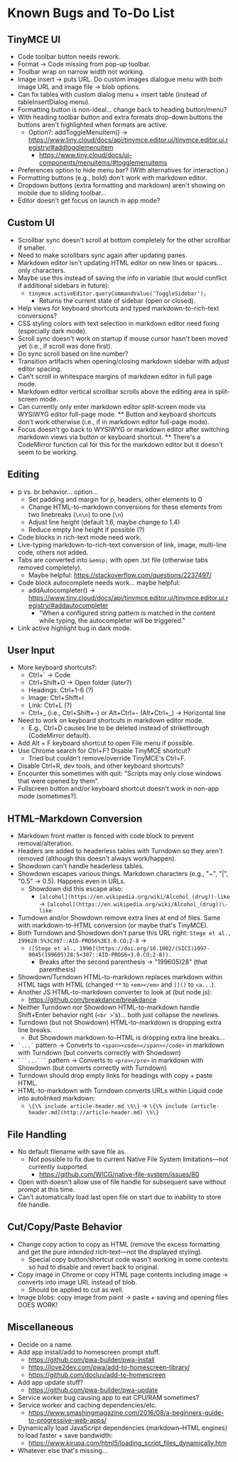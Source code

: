 # Known Bugs and To-Do List

## TinyMCE UI

* Code toolbar button needs rework.
* Format -> Code missing from pop-up toolbar.
* Toolbar wrap on narrow width not working.
* Image insert -> puts URL. Do custom images dialogue menu with both image URL and image file -> blob options.
* Can fix tables with custom dialog menu + insert table (instead of tableInsertDialog menu).
* Formatting button is non-ideal... change back to heading button/menu?
* With heading toolbar button and extra formats drop-down buttons the buttons aren't highlighted when formats are active.
  * Option?: addToggleMenuItem() -> https://www.tiny.cloud/docs/api/tinymce.editor.ui/tinymce.editor.ui.registry/#addtogglemenuitem
    * https://www.tiny.cloud/docs/ui-components/menuitems/#togglemenuitems
* Preferences option to hide menu bar? (With alternatives for interaction.)
* Formatting buttons (e.g., bold) don't work with markdown editor.
* Dropdown buttons (extra formatting and markdown) aren't showing on mobile due to sliding toolbar...
* Editor doesn't get focus on launch in app mode?

## Custom UI

* Scrollbar sync doesn't scroll at bottom completely for the other scrollbar if smaller.
* Need to make scrollbars sync again after updating panes.
* Markdown editor isn't updating HTML editor on new lines or spaces... only characters.
* Maybe use this instead of saving the info in variable (but would conflict if additional sidebars in future):
  * `tinymce.activeEditor.queryCommandValue('ToggleSidebar');`
    * Returns the current state of sidebar (open or closed).
* Help views for keyboard shortcuts and typed markdown-to-rich-text conversions?
* CSS styling colors with text selection in markdown editor need fixing (especially dark mode).
* Scroll sync doesn't work on startup if mouse cursor hasn't been moved yet (i.e., if scroll was done first).
* Do sync scroll based on line number?
* Transition artifacts when opening/closing markdown sidebar with adjust editor spacing.
* Can't scroll in whitespace margins of markdown editor in full page mode.
* Markdown editor vertical scrollbar scrolls above the editing area in split-screen mode.
* Can currently only enter markdown editor split-screen mode via WYSIWYG editor full-page mode.
** Button and keyboard shortcuts don't work otherwise (i.e., if in markdown editor full-page mode).
* Focus doesn't go back to WYSIWYG or markdown editor after switching markdown views via button or keyboard shortcut.
** There's a CodeMirror function cal for this for the markdown editor but it doesn't seem to be working.

## Editing

* p vs. br behavior... option...
  * Set padding and margin for p, headers, other elements to 0
  * Change HTML-to-markdown conversions for these elements from two linebreaks (`\n\n`) to one (`\n`)
  * Adjust line height (default 1.6, maybe change to 1.4)
  * Reduce empty line height if possible (?)
* Code blocks in rich-text mode need work.
* Live-typing markdown-to-rich-text conversion of link, image, multi-line code, others not added.
* Tabs are converted into `&emsp;` with open .txt file (otherwise tabs removed completely).
  * Maybe helpful: https://stackoverflow.com/questions/2237497/
* Code block autocomplete needs work... maybe helpful:
  * addAutocompleter() -> https://www.tiny.cloud/docs/api/tinymce.editor.ui/tinymce.editor.ui.registry/#addautocompleter
    * "When a configured string pattern is matched in the content while typing, the autocompleter will be triggered."
* Link active highlight bug in dark mode.

## User Input

* More keyboard shortcuts?:
  * Ctrl+` -> Code
  * Ctrl+Shift+O -> Open folder (later?)
  * Headings: Ctrl+1-6 (?)
  * Image: Ctrl+Shift+I
  * Link: Ctrl+L (?)
  * Ctrl+_ (i.e., Ctrl+Shift+-) or Alt+Ctrl+- (Alt+Ctrl+_) -> Horizontal line
* Need to work on keyboard shortcuts in markdown editor mode.
  * E.g., Ctrl+D causes line to be deleted instead of strikethrough (CodeMirror default).
* Add Alt + F keyboard shortcut to open File menu if possible.
* Use Chrome search for Ctrl+F? Disable TinyMCE shortcut?
  * Tried but couldn't remove/override TinyMCE's Ctrl+F.
* Disable Ctrl+R, dev tools, and other keyboard shortcuts?
* Encounter this sometimes with quit: "Scripts may only close windows that were opened by them".
* Fullscreen button and/or keyboard shortcut doesn't work in non-app mode (sometimes?).

## HTML–Markdown Conversion

* Markdown front matter is fenced with code block to prevent removal/alteration.
* Headers are added to headerless tables with Turndown so they aren't removed (although this doesn't always work/happen).
* Showdown can't handle headerless tables.
* Showdown escapes various things. Markdown characters (e.g., "~", "|", "0.5" -> 0.5). Happens even in URLs.
  * Showdown did this escape also:
    * `[alcohol](https://en.wikipedia.org/wiki/Alcohol_(drug))-like` -> `[alcohol](https://en.wikipedia.org/wiki/Alcohol_(drug))\-like`
* Turndown and/or Showdown remove extra lines at end of files. Same with markdown-to-HTML conversion (or maybe that's TinyMCE).
* Both Turndown and Showdown don't parse this URL right: `Stege et al., 199628:5%3C307::AID-PROS6%3E3.0.CO;2-8` ->
  * `([Stege et al., 1996](https://doi.org/10.1002/(SICI)1097-0045(199605)28:5<307::AID-PROS6>3.0.CO;2-8)).`
    * Breaks after the second parenthesis -> "199605)28" (that parenthesis)
* Showdown/Turndown HTML-to-markdown replaces markdown within HTML tags with HTML (changed `**` to `<em></em>` and `[]()` to `<a...`).
* Another JS HTML-to-markdown converter to look at (but node.js):
  * https://github.com/breakdance/breakdance
* Neither Turndown nor Showdown HTML-to-markdown handle Shift+Enter behavior right (`<br >`'s)... both just collapse the newlines.
* Turndown (but not Showdown) HTML-to-markdown is dropping extra line breaks.
  * But Showdown markdown-to-HTML is dropping extra line breaks...
* ``` `...` ``` pattern -> Converts to `<span><code></span></code>` in markdown with Turndown (but converts correctly with Showdown)
* ` ```...``` ` pattern -> Converts to `<pre></pre>` in markdown with Showdown (but converts correctly with Turndown)
* Turndown should drop empty links for headings with copy + paste HTML.
* HTML-to-markdown with Turndown converts URLs within Liquid code into autolinked markdown:
  * `\{\% include article-header.md \%\}` -> `\{\% include [article-header.md](http://article-header.md) \%\}`

## File Handling

* No default filename with save file as.
  * Not possible to fix due to current Native File System limitations—not currently supported.
    * https://github.com/WICG/native-file-system/issues/80
* Open with doesn't allow use of file handle for subsequent save without prompt at this time.
* Can't automatically load last open file on start due to inability to store file handle.

## Cut/Copy/Paste Behavior

* Change copy action to copy as HTML (remove the excess formatting and get the pure *intended* rich-text—not the displayed styling).
  * Special copy button/shortcut code wasn't working in some contexts so had to disable and revert back to original.
* Copy image in Chrome or copy HTML page contents including image -> converts into image URL instead of blob.
  * Should be applied to cut as well.
* Image blobs: copy image from paint -> paste + saving and opening files DOES WORK!

## Miscellaneous

* Decide on a name.
* Add app install/add to homescreen prompt stuff.
  * https://github.com/pwa-builder/pwa-install
  * https://love2dev.com/pwa/add-to-homescreen-library/
  * https://github.com/docluv/add-to-homescreen
* Add app update stuff?
  * https://github.com/pwa-builder/pwa-update
* Service worker bug causing app to eat CPU/RAM sometimes?
* Service worker and caching dependencies/etc.
  * https://www.smashingmagazine.com/2016/08/a-beginners-guide-to-progressive-web-apps/
* Dynamically load JavaScript dependencies (markdown–HTML engines) to load faster + save bandwidth:
  * https://www.kirupa.com/html5/loading_script_files_dynamically.htm
* Whatever else that's missing...

